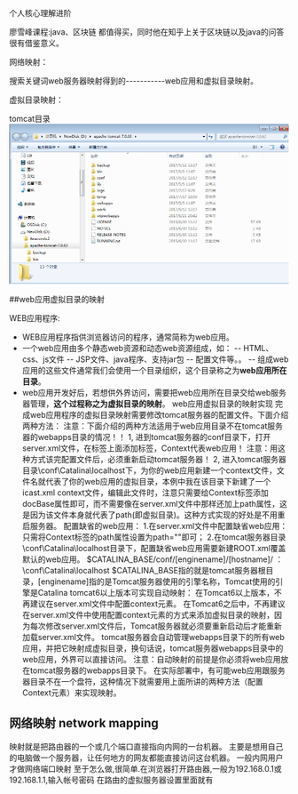 个人核心理解进阶



廖雪峰课程:java、区块链 都值得买，同时他在知乎上关于区块链以及java的问答很有借鉴意义。

网络映射：

搜索关键词web服务器映射得到的-----------web应用和虚拟目录映射。



虚拟目录映射：



tomcat目录
![](.\imagenote\tomcat-dictory.png)

##web应用虚拟目录的映射

WEB应用程序:
- WEB应用程序指供浏览器访问的程序，通常简称为web应用。
- 一个web应用由多个静态web资源和动态web资源组成，如：
  -- HTML、css、js文件
  -- JSP文件、java程序、支持jar包
  -- 配置文件等。。
  -- 组成web应用的这些文件通常我们会使用一个目录组织，这个目录称之为**web应用所在目录**。
- web应用开发好后，若想供外界访问，需要把web应用所在目录交给web服务器管理，**这个过程称之为虚拟目录的映射**。
web应用虚拟目录的映射实现
完成web应用程序的虚拟目录映射需要修改tomcat服务器的配置文件。下面介绍两种方法：
注意：下面介绍的两种方法适用于web应用目录不在tomcat服务器的webapps目录的情况！！
1, 进到tomcat服务器的conf目录下，打开server.xml文件，在</Host>标签上面添加<Context path="/web应用的对外访问目录（虚拟目录）" docBase="web应用的实际目录"/>标签，Context代表web应用！     注意：用这种方式该完配置文件后，必须重新启动tomcat服务器！ 
2, 进入tomcat服务器目录\conf\Catalina\localhost下，为你的web应用新建一个context文件，文件名就代表了你的web应用的虚拟目录，本例中我在该目录下新建了一个icast.xml context文件，编辑此文件时，注意只需要给Context标签添加docBase属性即可，而不需要像在server.xml文件中那样还加上path属性，这是因为该文件本身就代表了path(即虚拟目录)。这种方式实现的好处是不用重启服务器。
配置缺省的web应用：
1.在server.xml文件中配置缺省web应用：只需将Context标签的path属性设置为path=""即可；
2.在tomcat服务器目录\conf\Catalina\localhost目录下，配置缺省web应用需要新建ROOT.xml覆盖默认的web应用。
$CATALINA_BASE/conf/[enginename]/[hostname]/ ：
\conf\Catalina\localhost
$CATALINA_BASE指的就是tomcat服务器根目录，[enginename]指的是Tomcat服务器使用的引擎名称，Tomcat使用的引擎是Catalina
tomcat6以上版本可实现自动映射：
在Tomcat6以上版本，不再建议在server.xml文件中配置context元素。
在Tomcat6之后中，不再建议在server.xml文件中使用配置context元素的方式来添加虚拟目录的映射，因为每次修改server.xml文件后，Tomcat服务器就必须要重新启动后才能重新加载server.xml文件。
tomcat服务器会自动管理webapps目录下的所有web应用，并把它映射成虚拟目录，换句话说，tomcat服务器webapps目录中的web应用，外界可以直接访问。
注意：自动映射的前提是你必须将web应用放在tomcat服务器的webapps目录下。
在实际部署中，有可能web应用跟服务器目录不在一个盘符，这种情况下就需要用上面所讲的两种方法（配置Context元素）来实现映射。

## 网络映射 network mapping
映射就是把路由器的一个或几个端口直接指向内网的一台机器。
主要是想用自己的电脑做一个服务器，让任何地方的网友都能直接访问这台机器。
一般内网用户才做网络端口映射
至于怎么做,很简单.在浏览器打开路由器,一般为192.168.0.1或192.168.1.1,输入帐号密码
在路由的虚拟服务器设置里面就有


